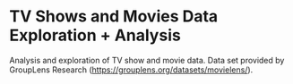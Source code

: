 # TV Shows and Movies Data Exploration + Analysis

Analysis and exploration of TV show and movie data. Data set provided by GroupLens Research (https://grouplens.org/datasets/movielens/).
